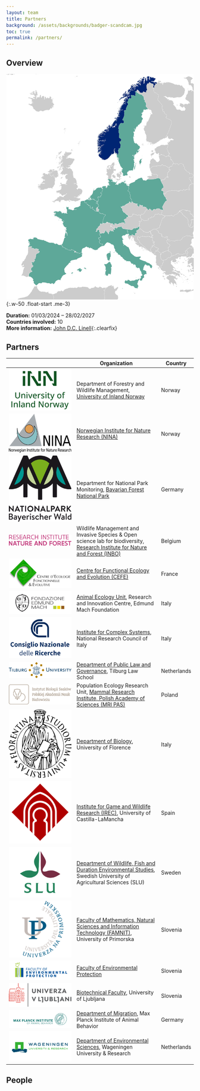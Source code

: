 ```yaml
---
layout: team
title: Partners
background: /assets/backgrounds/badger-scandcam.jpg
toc: true
permalink: /partners/
---
```


<style>
.content table img { width: 100px; }
</style>

## Overview

![Map of partner countries](/assets/images/partner-countries.png){:.w-50 .float-start .me-3}

**Duration:** 01/03/2024 – 28/02/2027  
**Countries involved:** 10  
**More information:** [John D.C. Linell](mailto:john.linnell@inn.no){:.clearfix}

## Partners

&nbsp; | Organization | Country
--- | --- | ---
![logo](/assets/logos/inn.png) | Department of Forestry and Wildlife Management, [University of Inland Norway](https://www.inn.no/english/) | Norway
![logo](/assets/logos/nina.png) | [Norwegian Institute for Nature Research (NINA)](https://www.nina.no/english/) | Norway
![logo](/assets/logos/bavarian.png) | Department for National Park Monitoring, [Bavarian Forest National Park](https://www.nationalpark-bayerischer-wald.bayern.de/english/research/) | Germany
![logo](/assets/logos/inbo.png) | Wildlife Management and Invasive Species & Open science lab for biodiversity, [Research Institute for Nature and Forest (INBO)](https://www.vlaanderen.be/inbo/en-gb/homepage/) | Belgium
![logo](/assets/logos/cefe.png) | [Centre for Functional Ecology and Evolution (CEFE)](https://www.cefe.cnrs.fr/en/) | France
![logo](/assets/logos/fmach.png) | [Animal Ecology Unit](https://cri.fmach.it/en/Research-activity/Research-Unit/Animal-Ecology), Research and Innovation Centre, Edmund Mach Foundation | Italy
![logo](/assets/logos/cnr.png) | [Institute for Complex Systems](https://www.isc.cnr.it/), National Research Council of Italy | Italy
![logo](/assets/logos/tilburguniversity.png) | [Department of Public Law and Governance](https://www.tilburguniversity.edu/about/schools/law/departments/plg), Tilburg Law School | Netherlands
![logo](/assets/logos/ibs.svg) | Population Ecology Research Unit, [Mammal Research Institute, Polish Academy of Sciences (MRI PAS)](https://ibs.bialowieza.pl/en/institute/about-the-institute/) | Poland
![logo](/assets/logos/unifi.png) | [Department of Biology](https://www.bio.unifi.it/), University of Florence | Italy
![logo](/assets/logos/uclm.png) | [Institute for Game and Wildlife Research (IREC)](https://www.irec.es/en/), University of Castilla-LaMancha | Spain
![logo](/assets/logos/slu.png) | [Department of Wildlife, Fish and Duration Environmental Studies](https://www.slu.se/en/departments/wildlife-fish-environmental-studies/), Swedish University of Agricultural Sciences (SLU) | Sweden
![logo](/assets/logos/upr.png) | [Faculty of Mathematics, Natural Sciences and Information Technology (FAMNIT)](https://www.famnit.upr.si/en), University of Primorska | Slovenia
![logo](/assets/logos/fvo.png) | [Faculty of Environmental Protection](https://fvo.si/en/) | Slovenia
![logo](/assets/logos/uni-lj.png) | [Biotechnical Faculty](https://www.bf.uni-lj.si/en/), University of Ljubljana | Slovenia
![logo](/assets/logos/mpg.png) | [Department of Migration](https://www.ab.mpg.de/wikelski), Max Planck Institute of Animal Behavior | Germany
![logo](/assets/logos/wur.png) | [Department of Environmental Sciences](https://research.wur.nl/en/organisations/department-of-environmental-sciences), Wageningen University & Research | Netherlands

## People
